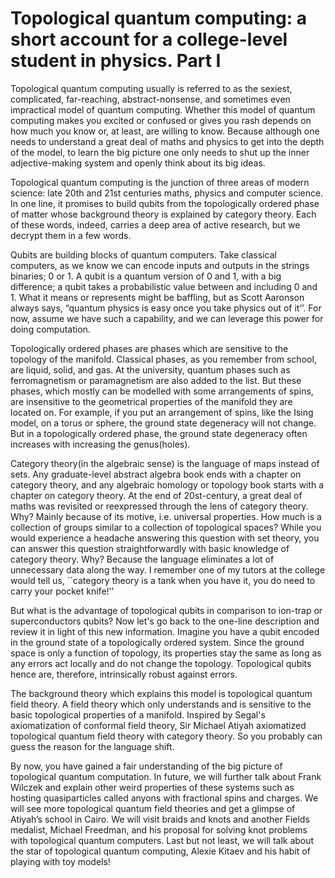 # Topological quantum computing: a short account for a college-level student in physics. Part I

Topological quantum computing usually is referred to as the sexiest, complicated, far-reaching, abstract-nonsense, and sometimes even impractical model of quantum computing. Whether this model of quantum computing makes you excited or confused or gives you rash depends on how much you know or, at least, are willing to know. Because although one needs to understand a great deal of maths and physics to get into the depth of the model, to learn the big picture one only needs to shut up the inner adjective-making system and openly think about its big ideas. 

Topological quantum computing is the junction of three areas of modern science: late 20th and 21st centuries maths, physics and computer science. In one line, it promises to build qubits from the topologically ordered phase of matter whose background theory is explained by category theory. Each of these words, indeed, carries a deep area of active research, but we decrypt them in a few words. 

Qubits are building blocks of quantum computers. Take classical computers, as we know we can encode inputs and outputs in the strings binaries; 0 or 1. A qubit is a quantum version of 0 and 1, with a big difference; a qubit takes a probabilistic value between and including 0 and 1. What it means or represents might be baffling, but as Scott Aaronson always says, “quantum physics is easy once you take physics out of it’’. For now, assume we have such a capability, and we can leverage this power for doing computation. 

Topologically ordered phases are phases which are sensitive to the topology of the manifold. Classical phases, as you remember from school,  are liquid, solid, and gas. At the university, quantum phases such as ferromagnetism or paramagnetism are also added to the list.  But these phases, which mostly can be modelled with some arrangements of spins, are insensitive to the geometrical properties of the manifold they are located on. For example, if you put an arrangement of spins, like the Ising model, on a torus or sphere, the ground state degeneracy will not change. But in a topologically ordered phase, the ground state degeneracy often increases with increasing the genus(holes). 

Category theory(in the algebraic sense) is the language of maps instead of sets. Any graduate-level abstract algebra book ends with a chapter on category theory, and any algebraic homology or topology book starts with a chapter on category theory. At the end of 20st-century, a great deal of maths was revisited or reexpressed through the lens of category theory. Why? Mainly because of its motive, i.e. universal properties. How much is a collection of groups similar to a collection of topological spaces? While you would experience a headache answering this question with set theory, you can answer this question straightforwardly with basic knowledge of category theory. Why? Because the language eliminates a lot of unnecessary data along the way. I remember one of my tutors at the college would tell us, ``category theory is a tank when you have it, you do need to carry your pocket knife!’’ 

But what is the advantage of topological qubits in comparison to ion-trap or superconductors qubits? Now let's go back to the one-line description and review it in light of this new information. Imagine you have a qubit encoded in the ground state of a topologically ordered system. Since the ground space is only a function of topology, its properties stay the same as long as any errors act locally and do not change the topology.  Topological qubits hence are, therefore, intrinsically robust against errors. 

The background theory which explains this model is topological quantum field theory. A field theory which only understands and is sensitive to the basic topological properties of a manifold. Inspired by Segal's axiomatization of conformal field theory, Sir Michael Atiyah axiomatized topological quantum field theory with category theory. So you probably can guess the reason for the language shift. 

By now, you have gained a fair understanding of the big picture of topological quantum computation. In future, we will further talk about Frank Wilczek and explain other weird properties of these systems such as hosting quasiparticles called anyons with fractional spins and charges.  We will see more topological quantum field theories and get a glimpse of Atiyah’s school in Cairo. We will visit braids and knots and another Fields medalist,  Michael Freedman, and his proposal for solving knot problems with topological quantum computers. Last but not least,  we will talk about the star of topological quantum computing, Alexie Kitaev and his habit of playing with toy models! 

 
